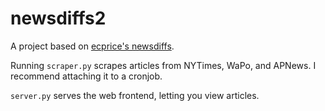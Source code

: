 # newsdiffs2
A project based on [ecprice's newsdiffs](https://github.com/ecprice/newsdiffs).

Running `scraper.py` scrapes articles from NYTimes, WaPo, and APNews. I recommend attaching it to a cronjob.

`server.py` serves the web frontend, letting you view articles.
